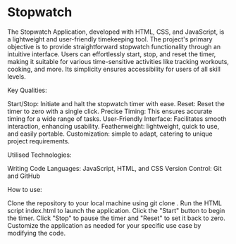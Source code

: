 # Stopwatch
The Stopwatch Application, developed with HTML, CSS, and JavaScript, is a lightweight and user-friendly timekeeping tool. The project's primary objective is to provide straightforward stopwatch functionality through an intuitive interface. Users can effortlessly start, stop, and reset the timer, making it suitable for various time-sensitive activities like tracking workouts, cooking, and more. Its simplicity ensures accessibility for users of all skill levels.


Key Qualities:

Start/Stop: Initiate and halt the stopwatch timer with ease.
Reset: Reset the timer to zero with a single click.
Precise Timing: This ensures accurate timing for a wide range of tasks.
User-Friendly Interface: Facilitates smooth interaction, enhancing usability.
Featherweight: lightweight, quick to use, and easily portable.
Customization: simple to adapt, catering to unique project requirements.


Utilised Technologies:

Writing Code Languages: JavaScript, HTML, and CSS
Version Control: Git and GitHub


How to use:

Clone the repository to your local machine using git clone <repository-url>.
Run the HTML script index.html to launch the application.
Click the "Start" button to begin the timer. Click "Stop" to pause the timer and "Reset" to set it back to zero.
Customize the application as needed for your specific use case by modifying the code.
